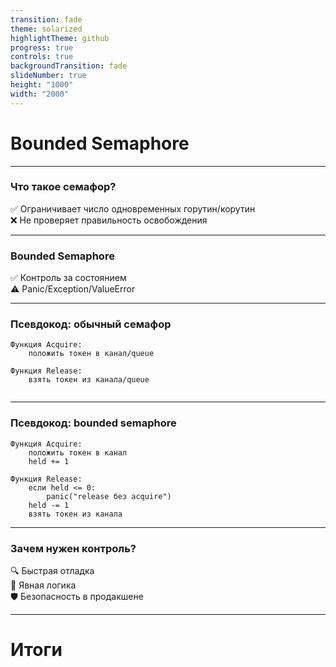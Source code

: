 ```yaml
---
transition: fade
theme: solarized
highlightTheme: github
progress: true
controls: true
backgroundTransition: fade
slideNumber: true
height: "1000"
width: "2000"
---
```



# **Bounded Semaphore**  

---
### **Что такое семафор?**
✅ Ограничивает число одновременных горутин/корутин  
❌ Не проверяет правильность освобождения

---

### **Bounded Semaphore**

 ✅ Контроль за состоянием  
 ⚠️ Panic/Exception/ValueError
 
---

### Псевдокод: обычный семафор
```
Функция Acquire:
    положить токен в канал/queue

Функция Release:
    взять токен из канала/queue


```

---

### **Псевдокод: bounded semaphore**

```
Функция Acquire:
    положить токен в канал
    held += 1

Функция Release:
    если held <= 0:
        panic("release без acquire")
    held -= 1
    взять токен из канала

```

---

### **Зачем нужен контроль?**

🔍 Быстрая отладка  
🧠 Явная логика  
🛡️ Безопасность в продакшене

---

# Итоги
